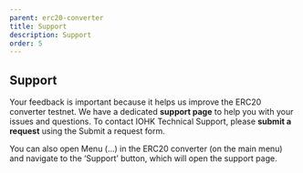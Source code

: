 ```yaml
---
parent: erc20-converter
title: Support
description: Support
order: 5
---
```


## Support

Your feedback is important because it helps us improve the ERC20 converter testnet. We have a dedicated **support page** to help you with your issues and questions. To contact IOHK Technical Support, please **submit a request** using the Submit a request form.

You can also open Menu (...) in the ERC20 converter (on the main menu) and navigate to the ‘Support’ button, which will open the support page.

